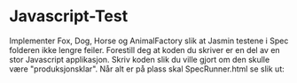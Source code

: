Javascript-Test
===============

Implementer Fox, Dog, Horse og AnimalFactory slik at Jasmin testene i Spec folderen ikke lengre feiler.
Forestill deg at koden du skriver er en del av en stor Javascript applikasjon. Skriv koden slik du ville gjort om den skulle være "produksjonsklar". 
Når alt er på plass skal SpecRunner.html se slik ut:
<div> 
    <img src="" >
</div> 
